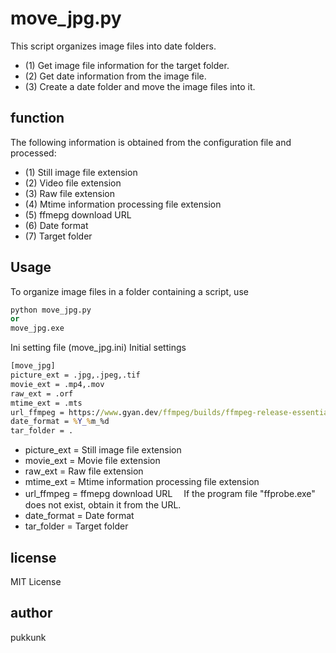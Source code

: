 # move_jpg.py

This script organizes image files into date folders.
- (1) Get image file information for the target folder.
- (2) Get date information from the image file.
- (3) Create a date folder and move the image files into it.

## function
The following information is obtained from the configuration file and processed:
- (1) Still image file extension
- (2) Video file extension
- (3) Raw file extension
- (4) Mtime information processing file extension
- (5) ffmepg download URL
- (6) Date format
- (7) Target folder

## Usage

To organize image files in a folder containing a script, use
```python
python move_jpg.py
or
move_jpg.exe
```

Ini setting file (move_jpg.ini)
Initial settings
```cmd
[move_jpg]
picture_ext = .jpg,.jpeg,.tif
movie_ext = .mp4,.mov
raw_ext = .orf
mtime_ext = .mts
url_ffmpeg = https://www.gyan.dev/ffmpeg/builds/ffmpeg-release-essentials.zip
date_format = %Y_%m_%d
tar_folder = .
```

- picture_ext = Still image file extension
- movie_ext = Movie file extension
- raw_ext = Raw file extension
- mtime_ext = Mtime information processing file extension
- url_ffmpeg = ffmepg download URL
　If the program file "ffprobe.exe" does not exist, obtain it from the URL.
- date_format = Date format
- tar_folder = Target folder


## license
MIT License

## author
pukkunk
